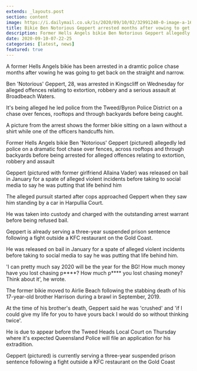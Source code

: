 ```yaml
---
extends: _layouts.post
section: content
image: https://i.dailymail.co.uk/1s/2020/09/10/02/32991240-0-image-a-16_1599702948679.jpg 
title: Bikie Ben Notorious Geppert arrested months after vowing to get back on the straight and narrow 
description: Former Hells Angels bikie Ben Notorious Geppert allegedly led police on a dramatic foot chase over fences and rooftops before being arrested for alleged in northern New South Wales. 
date: 2020-09-10-07-22-25 
categories: [latest, news] 
featured: true 
--- 
```

A former Hells Angels bikie has been arrested in a dramtic police chase months after vowing he was going to get back on the straight and narrow.  

Ben 'Notorious' Geppert, 28, was arrested in Kingscliff on Wednesday for alleged offences relating to extortion, robbery and a serious assault at Broadbeach Waters.   

It's being alleged he led police from the Tweed/Byron Police District on a chase over fences, rooftops and through backyards before being caught. 

A picture from the arrest shows the former bikie sitting on a lawn without a shirt while one of the officers handcuffs him. 

Former Hells Angels bikie Ben 'Notorious' Geppert (pictured) allegedly led police on a dramatic foot chase over fences, across rooftops and through backyards before being arrested for alleged offences relating to extortion, robbery and assault

Geppert (pictured with former girlfriend Allaina Vader) was released on bail in January for a spate of alleged violent incidents before taking to social media to say he was putting that life behind him

The alleged pursuit started after cops approached Geppert when they saw him standing by a car in Harpullia Court.

He was taken into custody and charged with the outstanding arrest warrant before being refused bail. 

Geppert is already serving a three-year suspended prison sentence following a fight outside a KFC restaurant on the Gold Coast.

He was released on bail in January for a spate of alleged violent incidents before taking to social media to say he was putting that life behind him.

'I can pretty much say 2020 will be the year for the BG! How much money have you lost chasing p****? How much p**** you lost chasing money? Think about it', he wrote. 

The former bikie moved to Airlie Beach following the stabbing death of his 17-year-old brother Harrison during a brawl in September, 2019. 

At the time of his brother's death, Geppert said he was 'crushed' and 'if I could give my life for you to have yours back I would do so without thinking twice'.

He is due to appear before the Tweed Heads Local Court on Thursday where it's expected Queensland Police will file an application for his extradition. 

Geppert (pictured) is currently serving a three-year suspended prison sentence following a fight outside a KFC restaurant on the Gold Coast

